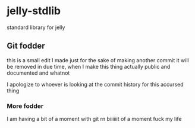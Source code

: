 # jelly-stdlib
standard library for jelly

## Git fodder
this is a small edit I made just for the sake of making another commit
it will be removed in due time, when I make this thing actually public and documented and whatnot

I apologize to whoever is looking at the commit history for this accursed thing

### More fodder
I am having a bit of a moment with git rn
biiiiiit of a moment
fuck my life
